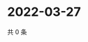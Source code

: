 # 2022-03-27

共 0 条

<!-- BEGIN WEIBO -->
<!-- 最后更新时间 Sun Mar 27 2022 02:01:27 GMT+0800 (China Standard Time) -->

<!-- END WEIBO -->
